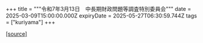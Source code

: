 +++
title = """令和7年3月13日　中長期財政問題等調査特別委員会"""
date = 2025-03-09T15:00:00.000Z
expiryDate = 2025-05-27T06:30:59.744Z
tags = ["kuriyama"]
+++


[[source]](https://www.town.kuriyama.hokkaido.jp/site/gikai/30850.html)
